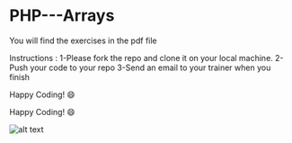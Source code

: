 # PHP---Arrays
You will find the exercises in the pdf file

Instructions :
1-Please fork the repo and clone it on your local machine.
2-Push your code to your repo
3-Send an email to your trainer when you finish

Happy Coding! 😄


Happy Coding! 😄 

![alt text](https://i2.wp.com/allhtaccess.info/wp-content/uploads/2018/03/programming.gif?fit=1281%2C716&ssl=1)
